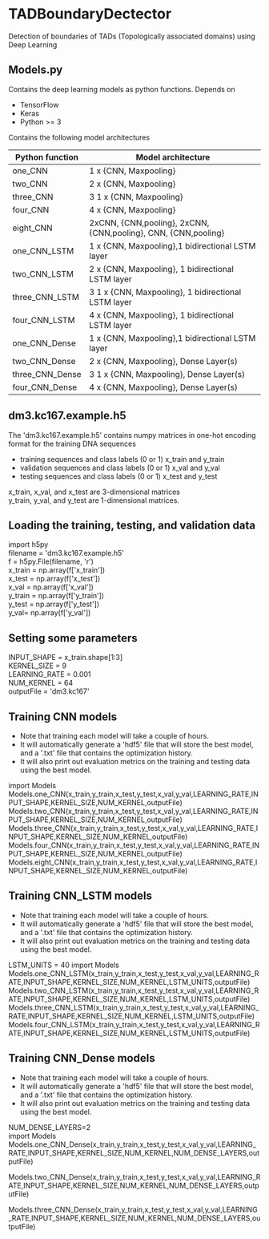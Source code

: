 

# TADBoundaryDectector

Detection of boundaries of TADs (Topologically associated domains) using Deep Learning

## Models.py

Contains the deep learning models as python functions.
Depends on
- TensorFlow
- Keras
- Python >= 3

Contains the following model architectures

| Python function | Model architecture |
| --------------- | ------------------                   |
| one_CNN         | 1 x {CNN, Maxpooling}                |
| two_CNN         | 2 x {CNN, Maxpooling}                |
| three_CNN       |  3 1 x {CNN, Maxpooling}                |
| four_CNN         | 4 x {CNN, Maxpooling}                |
| eight_CNN         | 2xCNN, {CNN,pooling}, 2xCNN, {CNN,pooling}, CNN, {CNN,pooling}             |
| one_CNN_LSTM       | 1 x {CNN, Maxpooling},1 bidirectional LSTM layer                |
| two_CNN_LSTM         | 2 x {CNN, Maxpooling}, 1 bidirectional LSTM layer               |
| three_CNN_LSTM       |  3 1 x {CNN, Maxpooling}, 1 bidirectional LSTM layer               |
| four_CNN_LSTM         | 4 x {CNN, Maxpooling}, 1 bidirectional LSTM layer                |
| one_CNN_Dense       | 1 x {CNN, Maxpooling},1 bidirectional LSTM layer                |
| two_CNN_Dense        | 2 x {CNN, Maxpooling}, Dense Layer(s)               |
| three_CNN_Dense       |  3 1 x {CNN, Maxpooling}, Dense Layer(s)               |
| four_CNN_Dense       | 4 x {CNN, Maxpooling}, Dense Layer(s)                |

## dm3.kc167.example.h5

The 'dm3.kc167.example.h5' contains numpy matrices in one-hot encoding format for the training DNA sequences
- training sequences and class labels (0 or 1) x_train and y_train 
- validation sequences and class labels (0 or 1) x_val and y_val
- testing sequences and class labels (0 or 1) x_test and y_test

x_train, x_val, and x_test are 3-dimensional matrices\
y_train, y_val, and y_test are 1-dimensional matrices.

## Loading the training, testing, and validation data

import h5py \
filename = 'dm3.kc167.example.h5' \
f = h5py.File(filename, 'r') \
x_train = np.array(f['x_train']) \
x_test = np.array(f['x_test']) \
x_val = np.array(f['x_val']) \
y_train = np.array(f['y_train']) \
y_test = np.array(f['y_test']) \
y_val= np.array(f['y_val']) 

## Setting some parameters
INPUT_SHAPE = x_train.shape[1:3] \
KERNEL_SIZE = 9 \
LEARNING_RATE = 0.001 \
NUM_KERNEL = 64 \
outputFile = 'dm3.kc167' 

## Training CNN models

- Note that training each model will take a couple of hours.
- It will automatically generate a 'hdf5' file that will store the best model, and a '.txt' file that contains the optimization history.
- It will also print out evaluation metrics on the training and testing data using the best model.

import Models\
Models.one_CNN(x_train,y_train,x_test,y_test,x_val,y_val,LEARNING_RATE,INPUT_SHAPE,KERNEL_SIZE,NUM_KERNEL,outputFile)\
Models.two_CNN(x_train,y_train,x_test,y_test,x_val,y_val,LEARNING_RATE,INPUT_SHAPE,KERNEL_SIZE,NUM_KERNEL,outputFile)\
Models.three_CNN(x_train,y_train,x_test,y_test,x_val,y_val,LEARNING_RATE,INPUT_SHAPE,KERNEL_SIZE,NUM_KERNEL,outputFile)\
Models.four_CNN(x_train,y_train,x_test,y_test,x_val,y_val,LEARNING_RATE,INPUT_SHAPE,KERNEL_SIZE,NUM_KERNEL,outputFile)\
Models.eight_CNN(x_train,y_train,x_test,y_test,x_val,y_val,LEARNING_RATE,INPUT_SHAPE,KERNEL_SIZE,NUM_KERNEL,outputFile)

## Training CNN_LSTM models

- Note that training each model will take a couple of hours.
- It will automatically generate a 'hdf5' file that will store the best model, and a '.txt' file that contains the optimization history.
- It will also print out evaluation metrics on the training and testing data using the best model.

LSTM_UNITS = 40
import Models\
Models.one_CNN_LSTM(x_train,y_train,x_test,y_test,x_val,y_val,LEARNING_RATE,INPUT_SHAPE,KERNEL_SIZE,NUM_KERNEL,LSTM_UNITS,outputFile)
Models.two_CNN_LSTM(x_train,y_train,x_test,y_test,x_val,y_val,LEARNING_RATE,INPUT_SHAPE,KERNEL_SIZE,NUM_KERNEL,LSTM_UNITS,outputFile)
Models.three_CNN_LSTM(x_train,y_train,x_test,y_test,x_val,y_val,LEARNING_RATE,INPUT_SHAPE,KERNEL_SIZE,NUM_KERNEL,LSTM_UNITS,outputFile)
Models.four_CNN_LSTM(x_train,y_train,x_test,y_test,x_val,y_val,LEARNING_RATE,INPUT_SHAPE,KERNEL_SIZE,NUM_KERNEL,LSTM_UNITS,outputFile)

## Training CNN_Dense models

- Note that training each model will take a couple of hours.
- It will automatically generate a 'hdf5' file that will store the best model, and a '.txt' file that contains the optimization history.
- It will also print out evaluation metrics on the training and testing data using the best model.

NUM_DENSE_LAYERS=2 \
import Models \
Models.one_CNN_Dense(x_train,y_train,x_test,y_test,x_val,y_val,LEARNING_RATE,INPUT_SHAPE,KERNEL_SIZE,NUM_KERNEL,NUM_DENSE_LAYERS,outputFile)

Models.two_CNN_Dense(x_train,y_train,x_test,y_test,x_val,y_val,LEARNING_RATE,INPUT_SHAPE,KERNEL_SIZE,NUM_KERNEL,NUM_DENSE_LAYERS,outputFile)

Models.three_CNN_Dense(x_train,y_train,x_test,y_test,x_val,y_val,LEARNING_RATE,INPUT_SHAPE,KERNEL_SIZE,NUM_KERNEL,NUM_DENSE_LAYERS,outputFile)


